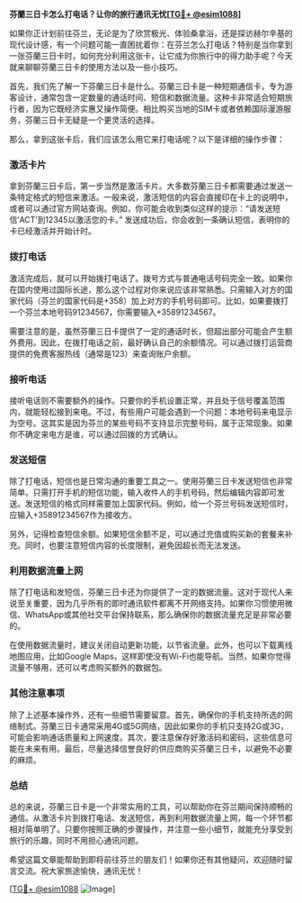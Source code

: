 **芬蘭三日卡怎么打电话？让你的旅行通讯无忧[[TG💪+ @esim1088](https://t.me/s/esim1088)]**

如果你正计划前往芬兰，无论是为了欣赏极光、体验桑拿浴，还是探访赫尔辛基的现代设计感，有一个问题可能一直困扰着你：在芬兰怎么打电话？特别是当你拿到一张芬蘭三日卡时，如何充分利用这张卡，让它成为你旅行中的得力助手呢？今天就来聊聊芬蘭三日卡的使用方法以及一些小技巧。

首先，我们先了解一下芬蘭三日卡是什么。芬蘭三日卡是一种短期通信卡，专为游客设计，通常包含一定数量的通话时间、短信和数据流量。这种卡非常适合短期旅行者，因为它既经济实惠又操作简便。相比购买当地的SIM卡或者依赖国际漫游服务，芬蘭三日卡无疑是一个更灵活的选择。

那么，拿到这张卡后，我们应该怎么用它来打电话呢？以下是详细的操作步骤：

### **激活卡片**
拿到芬蘭三日卡后，第一步当然是激活卡片。大多数芬蘭三日卡都需要通过发送一条特定格式的短信来激活。一般来说，激活短信的内容会直接印在卡上的说明中，或者可以通过官方网站查询。例如，你可能会收到类似这样的提示：“请发送短信‘ACT’到12345以激活您的卡。” 发送成功后，你会收到一条确认短信，表明你的卡已经激活并开始计时。

### **拨打电话**
激活完成后，就可以开始拨打电话了。拨号方式与普通电话号码完全一致。如果你在国内使用过国际长途，那么这个过程对你来说应该非常熟悉。只需输入对方的国家代码（芬兰的国家代码是+358）加上对方的手机号码即可。比如，如果要拨打一个芬兰本地号码91234567，你需要输入+35891234567。

需要注意的是，虽然芬蘭三日卡提供了一定的通话时长，但超出部分可能会产生额外费用。因此，在拨打电话之前，最好确认自己的余额情况。可以通过拨打运营商提供的免费客服热线（通常是123）来查询账户余额。

### **接听电话**
接听电话则不需要额外的操作。只要你的手机设置正常，并且处于信号覆盖范围内，就能轻松接到来电。不过，有些用户可能会遇到一个问题：本地号码来电显示为空号。这其实是因为芬兰的某些号码不支持显示完整号码，属于正常现象。如果你不确定来电方是谁，可以通过回拨的方式确认。

### **发送短信**
除了打电话，短信也是日常沟通的重要工具之一。使用芬蘭三日卡发送短信也非常简单。只需打开手机的短信功能，输入收件人的手机号码，然后编辑内容即可发送。发送短信的格式同样需要加上国家代码。例如，给一个芬兰号码发送短信时，应输入+35891234567作为接收方。

另外，记得检查短信余额。如果短信余额不足，可以通过充值或购买新的套餐来补充。同时，也要注意短信内容的长度限制，避免因超长而无法发送。

### **利用数据流量上网**
除了打电话和发短信，芬蘭三日卡还为你提供了一定的数据流量。这对于现代人来说至关重要，因为几乎所有的即时通讯软件都离不开网络支持。如果你习惯使用微信、WhatsApp或其他社交平台保持联系，那么确保你的数据流量充足是非常必要的。

在使用数据流量时，建议关闭自动更新功能，以节省流量。此外，也可以下载离线地图应用，比如Google Maps，这样即使没有Wi-Fi也能导航。当然，如果你觉得流量不够用，还可以考虑购买额外的数据包。

### **其他注意事项**
除了上述基本操作外，还有一些细节需要留意。首先，确保你的手机支持所选的网络制式。芬蘭三日卡通常采用4G或5G网络，因此如果你的手机只支持2G或3G，可能会影响通话质量和上网速度。其次，要注意保存好激活码和密码，这些信息可能在未来有用。最后，尽量选择信誉良好的供应商购买芬蘭三日卡，以避免不必要的麻烦。

### **总结**
总的来说，芬蘭三日卡是一个非常实用的工具，可以帮助你在芬兰期间保持顺畅的通信。从激活卡片到拨打电话、发送短信，再到利用数据流量上网，每一个环节都相对简单明了。只要你按照正确的步骤操作，并注意一些小细节，就能充分享受到旅行的乐趣，同时不用担心通讯问题。

希望这篇文章能帮助到即将前往芬兰的朋友们！如果你还有其他疑问，欢迎随时留言交流。祝大家旅途愉快，通讯无忧！

[[TG💪+ @esim1088](https://t.me/s/esim1088) ![Image](https://i.postimg.cc/4NQfJmqS/Snipaste-2025-05-13-00-14-12.png)]